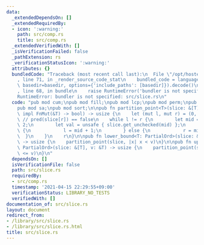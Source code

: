```yaml
---
data:
  _extendedDependsOn: []
  _extendedRequiredBy:
  - icon: ':warning:'
    path: src/comp.rs
    title: src/comp.rs
  _extendedVerifiedWith: []
  _isVerificationFailed: false
  _pathExtension: rs
  _verificationStatusIcon: ':warning:'
  attributes: {}
  bundledCode: "Traceback (most recent call last):\n  File \"/opt/hostedtoolcache/Python/3.9.5/x64/lib/python3.9/site-packages/onlinejudge_verify/documentation/build.py\"\
    , line 71, in _render_source_code_stat\n    bundled_code = language.bundle(stat.path,\
    \ basedir=basedir, options={'include_paths': [basedir]}).decode()\n  File \"/opt/hostedtoolcache/Python/3.9.5/x64/lib/python3.9/site-packages/onlinejudge_verify/languages/user_defined.py\"\
    , line 68, in bundle\n    raise RuntimeError('bundler is not specified: {}'.format(path.as_posix()))\n\
    RuntimeError: bundler is not specified: src/slice.rs\n"
  code: "pub mod cum;\npub mod fill;\npub mod lcp;\npub mod perm;\npub mod rle;\n\
    pub mod sa;\npub mod sort;\n\npub fn partition_point<T>(slice: &[T], mut pred:\
    \ impl FnMut(&T) -> bool) -> usize {\n    let (mut l, mut r) = (0, slice.len());\
    \ // pred(slice[r]) == false\n    while l != r {\n        let mid = (l + r) /\
    \ 2;\n        let val = unsafe { slice.get_unchecked(mid) };\n        if pred(val)\
    \ {\n            l = mid + 1;\n        } else {\n            r = mid;\n      \
    \  }\n    }\n    r\n}\n\npub fn lower_bound<T: PartialOrd>(slice: &[T], v: &T)\
    \ -> usize {\n    partition_point(slice, |x| x < v)\n}\n\npub fn upper_bound<T:\
    \ PartialOrd>(slice: &[T], v: &T) -> usize {\n    partition_point(slice, |x| x\
    \ <= v)\n}\n"
  dependsOn: []
  isVerificationFile: false
  path: src/slice.rs
  requiredBy:
  - src/comp.rs
  timestamp: '2021-04-15 22:29:55+09:00'
  verificationStatus: LIBRARY_NO_TESTS
  verifiedWith: []
documentation_of: src/slice.rs
layout: document
redirect_from:
- /library/src/slice.rs
- /library/src/slice.rs.html
title: src/slice.rs
---
```

